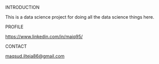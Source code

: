 INTRODUCTION

This is a data science project for doing all the data science things here.

PROFILE

https://www.linkedin.com/in/maiq95/

CONTACT

maqsud.ilteja86@gmail.com

